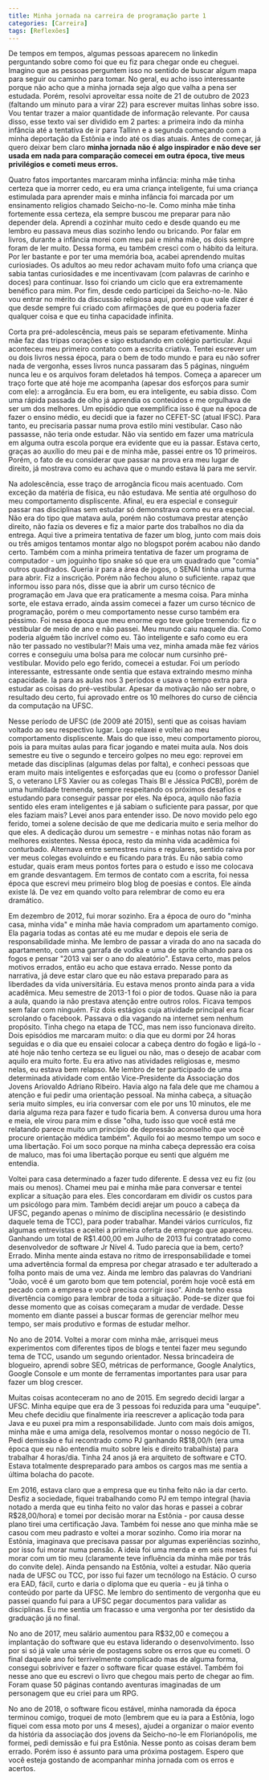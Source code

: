 ```yaml
---
title: Minha jornada na carreira de programação parte 1
categories: [Carreira]
tags: [Reflexões]
---
```


De tempos em tempos, algumas pessoas aparecem no linkedin perguntando sobre como foi que eu fiz para chegar onde eu cheguei. Imagino que as pessoas perguntem isso no sentido de buscar algum mapa para seguir ou caminho para tomar. No geral, eu acho isso interessante porque não acho que a minha jornada seja algo que valha a pena ser estudada. Porém, resolvi aproveitar essa noite de 21 de outubro de 2023 (faltando um minuto para a virar 22) para escrever muitas linhas sobre isso. Vou tentar trazer a maior quantidade de informação relevante. Por causa disso, esse texto vai ser dividido em 2 partes: a primeira indo da minha infância até a tentativa de ir para Tallinn e a segunda começando com a minha deportação da Estônia e indo até os dias atuais. Antes de começar, já quero deixar bem claro **minha jornada não é algo inspirador e não deve ser usada em nada para comparação comecei em outra época, tive meus privilégios e cometi meus erros.**

Quatro fatos importantes marcaram minha infância: minha mãe tinha certeza que ia morrer cedo, eu era uma criança inteligente, fui uma criança estimulada para aprender mais e minha infância foi marcada por um ensinamento religios chamado Seicho-no-Ie. Como minha mãe tinha fortemente essa certeza, ela sempre buscou me preparar para não depender dela. Aprendi a cozinhar muito cedo e desde quando eu me lembro eu passava meus dias sozinho lendo ou bricando. Por falar em livros, durante a infância morei com meu pai e minha mãe, os dois sempre foram de ler muito. Dessa forma, eu também cresci com o hábito da leitura. Por ler bastante e por ter uma memória boa, acabei aprendendo muitas curiosiades. Os adultos ao meu redor achavam muito fofo uma criança que sabia tantas curiosidades e me incentivavam (com palavras de carinho e doces) para continuar. Isso foi criando um ciclo que era extremamente benéfico para mim. Por fim, desde cedo participei da Seicho-no-Ie. Não vou entrar no mérito da discussão religiosa aqui, porém o que vale dizer é que desde sempre fui criado com afirmações de que eu poderia fazer qualquer coisa e que eu tinha capacidade infinita. 

Corta pra pré-adolescência, meus pais se separam efetivamente. Minha mãe faz das tripas corações e sigo estudando em colégio particular. Aqui aconteceu meu primeiro contato com a escrita criativa. Tentei escrever um ou dois livros nessa época, para o bem de todo mundo e para eu não sofrer nada de vergonha, esses livros nunca passaram das 5 páginas, ninguém nunca leu e os arquivos foram deletados há tempos. Começa a aparecer um traço forte que até hoje me acompanha (apesar dos esforços para sumir com ele): a arrogância. Eu era bom, eu era inteligente, eu sabia disso. Com uma rápida passada de olho já aprendia os conteúdos e me orgulhava de ser um dos melhores. Um episódio que exemplifica isso é que na época de fazer o ensino médio, eu decidi que ia fazer no CEFET-SC (atual IFSC). Para tanto, eu precisaria passar numa prova estilo mini vestibular. Caso não passasse, não teria onde estudar. Não via sentido em fazer uma matrícula em alguma outra escola porque era evidente que eu ia passar. Estava certo, graças ao auxílio do meu pai e de minha mãe, passei entre os 10 primeiros. Porém, o fato de eu considerar que passar na prova era meu lugar de direito, já mostrava como eu achava que o mundo estava lá para me servir.

Na adolescência, esse traço de arrogância ficou mais acentuado. Com exceção da matéria de física, eu não estudava. Me sentia até orgulhoso do meu comportamento displiscente. Afinal, eu era especial e conseguir passar nas disciplinas sem estudar só demonstrava como eu era especial. Não era do tipo que matava aula, porém não costumava prestar atenção direito, não fazia os deveres e fiz a maior parte dos trabalhos no dia da entrega. Aqui tive a primeira tentativa de fazer um blog, junto com mais dois ou três amigos tentamos montar algo no blogspot porém acabou não dando certo. Também com a minha primeira tentativa de fazer um programa de computador - um joguinho tipo snake só que era um quadrado que "comia" outros quadrados. Queria ir para a área de jogos, o SENAI tinha uma turma para abrir. Fiz a inscrição. Porém não fechou aluno o suficiente.  rapaz que informou isso para nós, disse que ia abrir um curso técnico de programação em Java que era praticamente a mesma coisa. Para minha sorte, ele estava errado, ainda assim comecei a fazer um curso técnico de programação, porém o meu comportamento nesse curso também era péssimo. Foi nessa época que meu enorme ego teve golpe tremendo: fiz o vestibular de meio de ano e não passei. Meu mundo caiu naquele dia. Como poderia alguém tão incrível como eu. Tão inteligente e safo como eu era não ter passado no vestibular?! Mais uma vez, minha amada mãe fez vários corres e conseguiu uma bolsa para me colocar num cursinho pré-vestibular. Movido pelo ego ferido, comecei a estudar. Foi um período interessante, estressante onde sentia que estava extraindo mesmo minha capacidade. Ia para as aulas nos 3 períodos e usava o tempo extra para estudar as coisas do pré-vestibular. Apesar da motivação não ser nobre, o resultado deu certo, fui aprovado entre os 10 melhores do curso de ciência da computação na UFSC. 

Nesse período de UFSC (de 2009 até 2015), senti que as coisas haviam voltado ao seu respectivo lugar. Logo relaxei e voltei ao meu comportamento displiscente. Mais do que isso, meu comportamento piorou, pois ia para muitas aulas para ficar jogando e matei muita aula. Nos dois semestre eu tive o segundo e terceiro golpes no meu ego: reprovei em metade das disciplinas (algumas delas por falta), e conheci pessoas que eram muito mais inteligentes e esforçadas que eu (como o professor Daniel S, o veterano LFS Xavier ou as colegas Thais BI e Jéssica PdCB), porém de uma humildade tremenda, sempre respeitando os próximos desafios e estudando para conseguir passar por eles. Na época, aquilo não fazia sentido eles eram inteligentes e já sabiam o suficiente para passar, por que eles faziam mais? Levei anos para entender isso. De novo movido pelo ego ferido, tomei a solene decisão de que me dedicaria muito e seria melhor do que eles. A dedicação durou um semestre - e minhas notas não foram as melhores existentes. Nessa época, resto da minha vida acadêmica foi conturbado. Alternava entre semestres ruins e regulares, sentido raiva por ver meus colegas evoluindo e eu ficando para trás. Eu não sabia como estudar, quais eram meus pontos fortes para o estudo e isso me colocava em grande desvantagem. Em termos de contato com a escrita, foi nessa época que escrevi meu primeiro blog blog de poesias e contos. Ele ainda existe lá. De vez em quando volto para relembrar de como eu era dramático.

Em dezembro de 2012, fui morar sozinho. Era a época de ouro do "minha casa, minha vida" e minha mãe havia compradom um apartamento comigo. Ela pagaria todas as contas até eu me mudar e depois ele seria de responsabilidade minha. Me lembro de passar a virada do ano na sacada do apartamento, com uma garrafa de vodka e uma de sprite olhando para os fogos e pensar "2013 vai ser o ano do aleatório". Estava certo, mas pelos motivos errados, então eu acho que estava errado. Nesse ponto da narrativa, já deve estar claro que eu não estava preparado para as liberdades da vida universitária. Eu estava menos pronto ainda para a vida acadêmica. Meu semestre de 2013-1 foi o pior de todos. Quase não ia para a aula, quando ia não prestava atenção entre outros rolos. Ficava tempos sem falar com ninguém. Fiz dois estágios cuja atividade principal era ficar scrolando o facebook. Passava o dia vagando na internet sem nenhum propósito. Tinha chego na etapa de TCC, mas nem isso funcionava direito. Dois episódios me marcaram muito: o dia que eu dormi por 24 horas seguidas e o dia que eu ensaiei colocar a cabeça dentro do fogão e ligá-lo - até hoje não tenho certeza se eu liguei ou não, mas o desejo de acabar com aquilo era muito forte. Eu era ativo nas atividades religiosas e, mesmo nelas, eu estava bem relapso. Me lembro de ter participado de uma determinada atividade com então Vice-Presidente da Associação dos Jovens Ariovaldo Adriano Ribeiro. Havia algo na fala dele que me chamou a atenção e fui pedir uma orientação pessoal. Na minha cabeça, a situação seria muito simples, eu iria conversar com ele por uns 10 minutos, ele me daria alguma reza para fazer e tudo ficaria bem. A conversa durou uma hora e meia, ele virou para mim e disse "olha, tudo isso que você está me relatando parece muito um princípio de depressão aconselho que você procure orientação médica também". Aquilo foi ao mesmo tempo um soco e uma libertação. Foi um soco porque na minha cabeça depressão era coisa de maluco, mas foi uma libertação porque eu senti que alguém me entendia. 

Voltei para casa determinado a fazer tudo diferente. E dessa vez eu fiz (ou mais ou menos). Chamei meu pai e minha mãe para conversar e tentei explicar a situação para eles. Eles concordaram em dividir os custos para um psicólogo para mim. Também decidi arejar um pouco a cabeça da UFSC, pegando apenas o mínimo de disciplina necessário (e desistindo daquele tema de TCC), para poder trabalhar. Mandei vários currículos, fiz algumas entrevistas e aceitei a primeira oferta de emprego que apareceu. Ganhando um total de R$1.400,00 em Julho de 2013 fui contratado como desenvolvedor de software Jr Nível 4. Tudo parecia que ia bem, certo? Errado. Minha mente ainda estava no ritmo de irresponsabilidade e tomei uma advertência formal da empresa por chegar atrasado e ter adulterado a folha ponto mais de uma vez. Ainda me lembro das palavras do Vandriani "João, você é um garoto bom que tem potencial, porém hoje você está em pecado com a empresa e você precisa corrigir isso". Ainda tenho essa divertência comigo para lembrar de toda a situação. Pode-se dizer que foi desse momento que as coisas começaram a mudar de verdade. Desse momento em diante passei a buscar formas de gerenciar melhor meu tempo, ser mais produtivo e formas de estudar melhor.

No ano de 2014. Voltei a morar com minha mãe, arrisquei meus experimentos com diferentes tipos de blogs e tentei fazer meu segundo tema de TCC, usando um segundo orientador. Nessa brincadeira de blogueiro, aprendi sobre SEO, métricas de performance, Google Analytics, Google Console e um monte de ferramentas importantes para usar para fazer um blog crescer.

Muitas coisas aconteceram no ano de 2015. Em segredo decidi largar a UFSC. Minha equipe que era de 3 pessoas foi reduzida para uma "euquipe". Meu chefe decidiu que finalmente iria reescrever a aplicação toda para Java e eu puxei pra mim a responsabilidade. Junto com mais dois amigos, minha mãe e uma amiga dela, resolvemos montar o nosso negócio de TI. Pedi demissão e fui recontrado como PJ ganhando R$18,00/h (era uma época que eu não entendia muito sobre leis e direito trabalhista) para trabalhar 4 horas/dia. Tinha 24 anos já era arquiteto de software e CTO. Estava totalmente despreparado para ambos os cargos mas me sentia a última bolacha do pacote.

Em 2016, estava claro que a empresa que eu tinha feito não ia dar certo. Desfiz a sociedade, fiquei trabalhando como PJ em tempo integral (havia notado a merda que eu tinha feito no valor das horas e passei a cobrar R$28,00/hora) e tomei por decisão morar na Estônia - por causa desse plano tirei uma certificação Java. Também foi nesse ano que minha mãe se casou com meu padrasto e voltei a morar sozinho. Como iria morar na Estônia, imaginava que precisava passar por algumas experiências sozinho, por isso fui morar numa pensão. A ideia foi uma merda e em seis meses fui morar com um tio meu (claramente teve influência da minha mãe por trás do convite dele). Ainda pensando na Estônia, voltei a estudar. Não queria nada de UFSC ou TCC, por isso fui fazer um tecnólogo na Estácio. O curso era EAD, fácil, curto e daria o diploma que eu queria - eu já tinha o conteúdo por parte da UFSC. Me lembro do sentimento de vergonha que eu passei quando fui para a UFSC pegar documentos para validar as disciplinas. Eu me sentia um fracasso e uma vergonha por ter desistido da graduação já no final.

No ano de 2017, meu salário aumentou para R$32,00 e começou a implantação do software que eu estava liderando o desenvolvimento. Isso por si só já vale uma série de postagens sobre os erros que eu cometi. O final daquele ano foi terrivelmente complicado mas de alguma forma, consegui sobriviver e fazer o software ficar quase estável. Também foi nesse ano que eu escrevi o livro que chegou mais perto de chegar ao fim. Foram quase 50 páginas contando aventuras imaginadas de um personagem que eu criei para um RPG. 

No ano de 2018, o software ficou estável, minha namorada da época terminou comigo, troquei de moto (lembrem que eu ia para a Estônia, logo fiquei com essa moto por uns 4 meses), ajudei a organizar o maior evento da história da associação dos jovens da Seicho-no-Ie em Florianópolis, me formei, pedi demissão e fui pra Estônia. Nesse ponto as coisas deram bem errado. Porém isso é assunto para uma próxima postagem. Espero que você esteja gostando de acompanhar minha jornada com os erros e acertos.